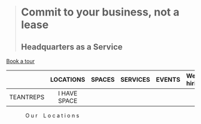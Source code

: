 
># Commit to your business, not a lease
>## Headquarters as a Service
[Book a tour](http://adayinbigdata.com)

|        | LOCATIONS | SPACES | SERVICES | EVENTS | We're hiring |
| ------ | :-------: | :----: | :------: | :----: | :----------: |
|TEANTREPS|I HAVE SPACE |
<div class = "item_titleBar">
  &nbsp;&nbsp;&nbsp;&nbsp;&nbsp;&nbsp;&nbsp;&nbsp;&nbsp;&nbsp;&nbsp;&nbsp;&nbsp;O u r &nbsp;&nbsp; L o c a t i o n s
</div>
<div class = "item_location" dangerouslySetInnerHTML={{ __html: post.body }}>
</div>
<div>




